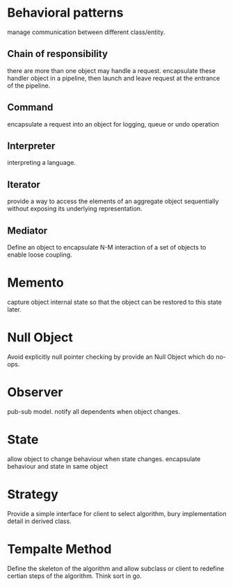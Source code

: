 # Behavioral patterns

manage communication between different class/entity.

## Chain of responsibility

there are more than one object may handle a request. encapsulate these handler object in a pipeline, then launch and leave request at the entrance of the pipeline.

## Command

encapsulate a request into an object for logging, queue or undo operation

## Interpreter

interpreting a language.

## Iterator

provide a way to access the elements of an aggregate object sequentially without exposing its underlying representation.

## Mediator

Define an object to encapsulate N-M interaction of a set of objects to enable loose coupling.

# Memento

capture object internal state so that the object can be restored to this state later.

# Null Object

Avoid explicitly null pointer checking by provide an Null Object which do no-ops.

# Observer

pub-sub model. notify all dependents when object changes.

# State

allow object to change behaviour when state changes. encapsulate behaviour and state in same object

# Strategy

Provide a simple interface for client to select algorithm, bury implementation detail in derived class.

# Tempalte Method

Define the skeleton of the algorithm and allow subclass or client to redefine certian steps of the algorithm. Think sort in go.
